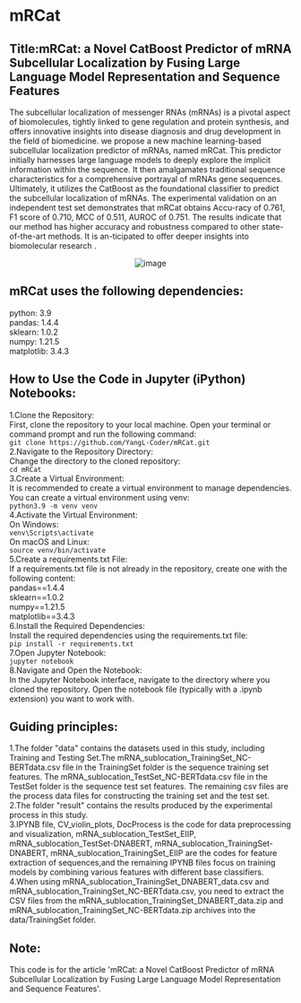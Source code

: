 # mRCat
## Title:mRCat: a Novel CatBoost Predictor of mRNA Subcellular Localization by Fusing Large Language Model Representation and Sequence Features
The subcellular localization of messenger RNAs (mRNAs) is a pivotal aspect of biomolecules, tightly linked to gene regulation and protein synthesis, and offers innovative insights into disease diagnosis and drug development in the field of biomedicine. we propose a new machine learning-based subcellular localization predictor of mRNAs, named mRCat. This predictor initially harnesses large language models to deeply explore the implicit information within the sequence. It then amalgamates traditional sequence characteristics for a comprehensive portrayal of mRNAs gene sequences. Ultimately, it utilizes the CatBoost as the foundational classifier to predict the subcellular localization of mRNAs. The experimental validation on an independent test set demonstrates that mRCat obtains Accu-racy of 0.761, F1 score of 0.710, MCC of 0.511, AUROC of 0.751. The results indicate that our method has higher accuracy and robustness compared to other state-of-the-art methods. It is an-ticipated to offer deeper insights into biomolecular research
.<div align=center>![image](https://github.com/YangL-Coder/mRCat/assets/168099551/d80aa277-7d54-4bcd-9974-9cf91ae834f9s)</div>
## mRCat uses the following dependencies:<br>
python: 3.9<br>
pandas: 1.4.4<br>
sklearn: 1.0.2<br>
numpy: 1.21.5<br>
matplotlib: 3.4.3<br>
## How to Use the Code in Jupyter (iPython) Notebooks:<br>
1.Clone the Repository:<br>
  First, clone the repository to your local machine. Open your terminal or command prompt and run the following command:<br>
  ```git clone https://github.com/YangL-Coder/mRCat.git```<br>
2.Navigate to the Repository Directory:<br>
  Change the directory to the cloned repository:<br>
  ```cd mRCat```<br>
3.Create a Virtual Environment:<br>
  It is recommended to create a virtual environment to manage dependencies. You can create a virtual environment using venv:<br>
 ```python3.9 -m venv venv```<br>
4.Activate the Virtual Environment:<br>
  On Windows:<br>
  ```venv\Scripts\activate```<br>
  On macOS and Linux:<br>
  ```source venv/bin/activate```<br>
5.Create a requirements.txt File:<br>
  If a requirements.txt file is not already in the repository, create one with the following content:<br>
  pandas==1.4.4<br>
  sklearn==1.0.2<br>
  numpy==1.21.5<br>
  matplotlib==3.4.3<br>
6.Install the Required Dependencies:<br>
  Install the required dependencies using the requirements.txt file:<br>
  ```pip install -r requirements.txt```<br>
7.Open Jupyter Notebook:<br>
  ```jupyter notebook```<br>
8.Navigate and Open the Notebook:<br>
  In the Jupyter Notebook interface, navigate to the directory where you cloned the repository. Open the notebook file (typically with a .ipynb extension) you want to work with.<br>
## Guiding principles:<br>
1.The folder "data" contains the datasets used in this study, including Training and Testing Set.The mRNA_sublocation_TrainingSet_NC-BERTdata.csv file in the TrainingSet folder is the sequence training set features. The mRNA_sublocation_TestSet_NC-BERTdata.csv file in the TestSet folder is the sequence test set features. The remaining csv files are the process data files for constructing the training set and the test set.<br>
2.The folder "result" contains the results produced by the experimental process in this study.<br>
3.IPYNB file, CV_violin_plots, DocProcess is the code for data preprocessing and visualization, mRNA_sublocation_TestSet_EIIP, mRNA_sublocation_TestSet-DNABERT, mRNA_sublocation_TrainingSet-DNABERT, mRNA_sublocation_TrainingSet_EIIP are the codes for feature extraction of sequences,and the remaining IPYNB files focus on training models by combining various features with different base classifiers.<br>
4.When using mRNA_sublocation_TrainingSet_DNABERT_data.csv and mRNA_sublocation_TrainingSet_NC-BERTdata.csv, you need to extract the CSV files from the mRNA_sublocation_TrainingSet_DNABERT_data.zip and mRNA_sublocation_TrainingSet_NC-BERTdata.zip archives into the data/TrainingSet folder.<br>
## Note:<br>
This code is for the article 'mRCat: a Novel CatBoost Predictor of mRNA Subcellular Localization by Fusing Large Language Model Representation and Sequence Features'.
